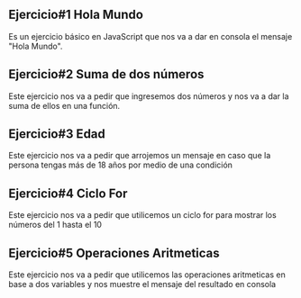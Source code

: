 ## Ejercicio#1 Hola Mundo
Es un ejercicio básico en JavaScript que nos va a dar en consola  el mensaje "Hola Mundo".

## Ejercicio#2 Suma de dos números
Este ejercicio nos va a pedir que ingresemos dos números y nos va a dar la suma de  ellos en una función.

## Ejercicio#3 Edad
Este ejercicio nos va a pedir que arrojemos un mensaje en caso que la persona tengas más de 18 años por medio de una condición

##  Ejercicio#4 Ciclo For
Este ejercicio nos va a pedir que utilicemos un ciclo for para mostrar los números del 1 hasta el 10

## Ejercicio#5 Operaciones Aritmeticas
Este ejercicio nos va a pedir que utilicemos las operaciones aritmeticas en base a dos variables y nos muestre el mensaje del resultado en consola
